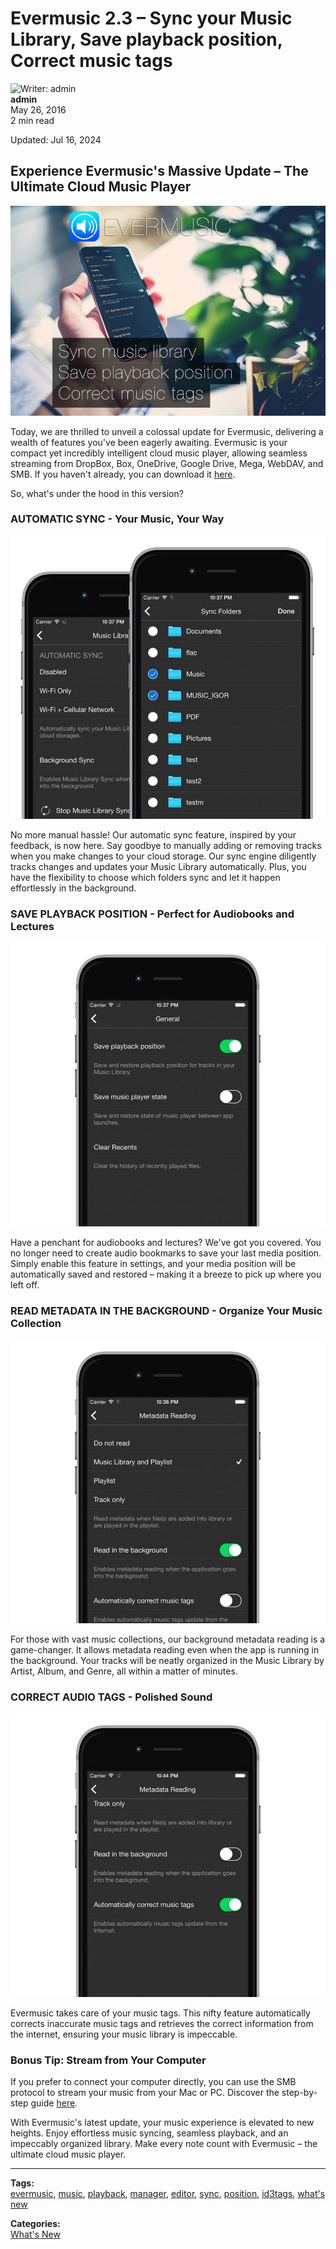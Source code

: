 # Evermusic 2.3 – Sync your Music Library, Save playback position, Correct music tags

![Writer: admin](21260c_a693a1db9b5b41199827fb5e97aa89a1%7Emv2.png)  
**admin**  
May 26, 2016  
2 min read  

Updated: Jul 16, 2024

## Experience Evermusic's Massive Update – The Ultimate Cloud Music Player

![Evermusic 2.3 What's New](21260c_641f376e779e47d4927b43c210d3c87f~mv2.jpeg)

Today, we are thrilled to unveil a colossal update for Evermusic, delivering a wealth of features you've been eagerly awaiting. Evermusic is your compact yet incredibly intelligent cloud music player, allowing seamless streaming from DropBox, Box, OneDrive, Google Drive, Mega, WebDAV, and SMB. If you haven't already, you can download it [here](https://apps.apple.com/us/app/evermusic-cloud-music-player/id885367198).

So, what's under the hood in this version?

### AUTOMATIC SYNC - Your Music, Your Way

![Evermusic: Automatic Sync](21260c_7ae554f5982649758176de1c994b6b05~mv2.jpg)

No more manual hassle! Our automatic sync feature, inspired by your feedback, is now here. Say goodbye to manually adding or removing tracks when you make changes to your cloud storage. Our sync engine diligently tracks changes and updates your Music Library automatically. Plus, you have the flexibility to choose which folders sync and let it happen effortlessly in the background.

### SAVE PLAYBACK POSITION - Perfect for Audiobooks and Lectures

![Evermusic: Save Playback Position](21260c_3baab435323443bcb788e5f6da0d39f3~mv2.jpg)

Have a penchant for audiobooks and lectures? We've got you covered. You no longer need to create audio bookmarks to save your last media position. Simply enable this feature in settings, and your media position will be automatically saved and restored – making it a breeze to pick up where you left off.

### READ METADATA IN THE BACKGROUND - Organize Your Music Collection

![Evermusic: Read Metadata in Background](21260c_511ee81f8b094059a2c14f1cfc32a1cc~mv2.jpg)

For those with vast music collections, our background metadata reading is a game-changer. It allows metadata reading even when the app is running in the background. Your tracks will be neatly organized in the Music Library by Artist, Album, and Genre, all within a matter of minutes.

### CORRECT AUDIO TAGS - Polished Sound

![Evermusic: Correct Audio Tags](21260c_2374803418e74c8680fd3420fc1fc35a~mv2.jpg)

Evermusic takes care of your music tags. This nifty feature automatically corrects inaccurate music tags and retrieves the correct information from the internet, ensuring your music library is impeccable.

### Bonus Tip: Stream from Your Computer

If you prefer to connect your computer directly, you can use the SMB protocol to stream your music from your Mac or PC. Discover the step-by-step guide [here](https://www.everappz.com/post/stream-your-music-from-mac-or-pc-to-iphone-using-smb).

With Evermusic's latest update, your music experience is elevated to new heights. Enjoy effortless music syncing, seamless playback, and an impeccably organized library. Make every note count with Evermusic – the ultimate cloud music player.

---

**Tags:**  
[evermusic](https://www.everappz.com/blog/tags/evermusic), [music](https://www.everappz.com/blog/tags/music), [playback](https://www.everappz.com/blog/tags/playback), [manager](https://www.everappz.com/blog/tags/manager), [editor](https://www.everappz.com/blog/tags/editor), [sync](https://www.everappz.com/blog/tags/sync), [position](https://www.everappz.com/blog/tags/position), [id3tags](https://www.everappz.com/blog/tags/id3tags), [what's new](https://www.everappz.com/blog/tags/what-s-new)

**Categories:**  
[What's New](https://www.everappz.com/blog/categories/what-s-new)
